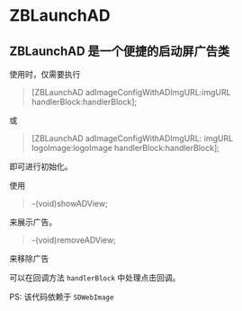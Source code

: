 # ZBLaunchAD
ZBLaunchAD 是一个便捷的启动屏广告类
--------------------
使用时，仅需要执行

> [ZBLaunchAD adImageConfigWithADImgURL:imgURL
                            handlerBlock:handlerBlock];

或
> [ZBLaunchAD adImageConfigWithADImgURL: imgURL
                               logoImage:logoImage
                            handlerBlock:handlerBlock];
 
 即可进行初始化。
 
 使用
 
 > \-(void)showADView;
 
 来展示广告。
 
 > \-(void)removeADView;                           
 
来移除广告

可以在回调方法 `handlerBlock` 中处理点击回调。

PS: 该代码依赖于 `SDWebImage`